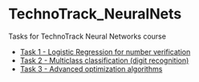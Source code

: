 # TechnoTrack_NeuralNets
Tasks for TechnoTrack Neural Networks course
- [Task 1 - Logistic Regression for number verification](https://github.com/stanislaushimovolos/Technotack_NeuralNets/blob/master/linear_regression/family.ipynb)
- [Task 2 - Multiclass classification (digit recognition)](https://github.com/stanislaushimovolos/TechnoTrack_NeuralNets/blob/master/multi-class%20classification/Homework2_nosolo.ipynb)
- [Task 3 - Advanced optimization algorithms](https://github.com/stanislaushimovolos/TechnoTrack_NeuralNets/blob/master/Advanced%20optimization%20%2B%20ConvNets/Shimovolos_SA.ipynb)
